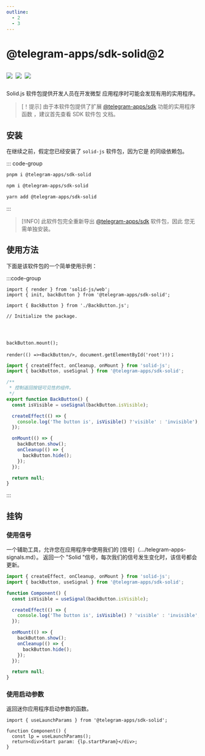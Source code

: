 ```yaml
---
outline:
  - 2
  - 3
---
```


# @telegram-apps/sdk-solid@2

<p style="display: inline-flex; gap: 8px">
  <a href="https://npmjs.com/package/@telegram-apps/sdk-solid">
    <img src="https://img.shields.io/npm/v/@telegram-apps/sdk-solid?logo=npm"/>
  </a>
  <img src="https://img.shields.io/bundlephobia/minzip/@telegram-apps/sdk-solid"/>
  <a href="https://github.com/Telegram-Mini-Apps/telegram-apps/tree/master/packages/sdk-solid">
    <img src="https://img.shields.io/badge/source-black?logo=github"/>
  </a>
</p>

Solid.js 软件包提供开发人员在开发微型
应用程序时可能会发现有用的实用程序。

> [！提示]
> 由于本软件包提供了扩展 [@telegram-apps/sdk](../telegram-apps-sdk/2-x.md) 功能的实用程序函数
> ，建议首先查看 SDK 软件包
> 文档。

## 安装

在继续之前，假定您已经安装了 `solid-js` 软件包，因为它是
的同级依赖包。

::: code-group

```bash [pnpm]
pnpm i @telegram-apps/sdk-solid
```

```bash [npm]
npm i @telegram-apps/sdk-solid
```

```bash [yarn]
yarn add @telegram-apps/sdk-solid
```

:::

> [!INFO]
> 此软件包完全重新导出 [@telegram-apps/sdk](../telegram-apps-sdk/2-x) 软件包，因此
> 您无需单独安装。

## 使用方法

下面是该软件包的一个简单使用示例：

:::code-group

```tsx [index.tsx]
import { render } from 'solid-js/web';
import { init, backButton } from '@telegram-apps/sdk-solid';

import { BackButton } from './BackButton.js';

// Initialize the package.


 

backButton.mount();

render(() =><BackButton/>, document.getElementById('root')!)；
```

```ts [BackButton.ts]
import { createEffect, onCleanup, onMount } from 'solid-js';
import { backButton, useSignal } from '@telegram-apps/sdk-solid';

/**
 * 控制返回按钮可见性的组件。
 */
export function BackButton() {
  const isVisible = useSignal(backButton.isVisible);

  createEffect(() => {
    console.log('The button is', isVisible() ?'visible' : 'invisible');
  });

  onMount(() => {
    backButton.show();
    onCleanup(() => {
      backButton.hide();
    });
  });

  return null;
}
```

:::

## 挂钩

### 使用信号

一个辅助工具，允许您在应用程序中使用我们的 [信号]（.../telegram-apps-signals.md）。
返回一个 "Solid "信号，每次我们的信号发生变化时，该信号都会更新。

```ts
import { createEffect, onCleanup, onMount } from 'solid-js';
import { backButton, useSignal } from '@telegram-apps/sdk-solid';

function Component() {
  const isVisible = useSignal(backButton.isVisible);

  createEffect(() => {
    console.log('The button is', isVisible() ? 'visible' : 'invisible'; }; onMount(() => { backButton.show(); onCleanup(() => { backButton.show().'visible' : 'invisible');
  });

  onMount(() => {
    backButton.show();
    onCleanup(() => {
      backButton.hide();
    });
  });

  return null;
}
```

### 使用启动参数

返回迷你应用程序启动参数的函数。

```tsx
import { useLaunchParams } from '@telegram-apps/sdk-solid';

function Component() {
  const lp = useLaunchParams();
  return<div>Start param: {lp.startParam}</div>;
}
```
